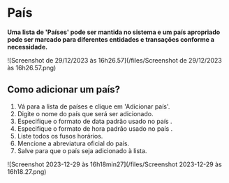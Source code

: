 # País



**Uma lista de 'Países' pode ser mantida no sistema e um país apropriado pode ser marcado para diferentes entidades e transações conforme a necessidade.**

![Screenshot de 29/12/2023 às 16h26.57](/files/Screenshot de 29/12/2023 às 16h26.57.png)![]()

## **Como adicionar um país?**

1. Vá para a lista de países e clique em 'Adicionar país'.
2. Digite o nome do país que será ser adicionado.
3. Especifique o formato de data padrão usado no país .
4. Especifique o formato de hora padrão usado no país .
5. Liste todos os fusos horários.
6. Mencione a abreviatura oficial do país.
7. Salve para que o país seja adicionado à lista.

![Screenshot 2023-12-29 às 16h18min27](/files/Screenshot 2023-12-29 às 16h18.27.png)![]()  




